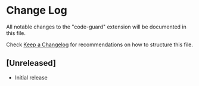 # Change Log

All notable changes to the "code-guard" extension will be documented in this file.

Check [Keep a Changelog](http://keepachangelog.com/) for recommendations on how to structure this file.

## [Unreleased]

- Initial release